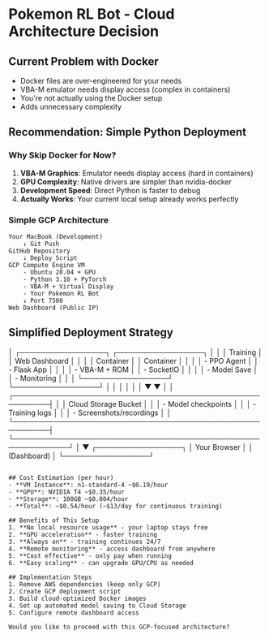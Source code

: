 # Pokemon RL Bot - Cloud Architecture Decision

## Current Problem with Docker
- Docker files are over-engineered for your needs
- VBA-M emulator needs display access (complex in containers)  
- You're not actually using the Docker setup
- Adds unnecessary complexity

## Recommendation: Simple Python Deployment

### Why Skip Docker for Now?
1. **VBA-M Graphics**: Emulator needs display access (hard in containers)
2. **GPU Complexity**: Native drivers are simpler than nvidia-docker
3. **Development Speed**: Direct Python is faster to debug
4. **Actually Works**: Your current local setup already works perfectly

### Simple GCP Architecture
```
Your MacBook (Development)
    ↓ Git Push
GitHub Repository
    ↓ Deploy Script
GCP Compute Engine VM
    - Ubuntu 20.04 + GPU
    - Python 3.10 + PyTorch
    - VBA-M + Virtual Display
    - Your Pokemon RL Bot
    ↓ Port 7500
Web Dashboard (Public IP)
```

## Simplified Deployment Strategy
│  ┌─────────────────┐  ┌─────────────────┐                  │
│  │  Training       │  │  Web Dashboard  │                  │
│  │  Container      │  │  Container      │                  │
│  │  - PPO Agent    │  │  - Flask App    │                  │
│  │  - VBA-M + ROM  │  │  - SocketIO     │                  │
│  │  - Model Save   │  │  - Monitoring   │                  │
│  └─────────────────┘  └─────────────────┘                  │
│           │                     │                          │
│           ▼                     ▼                          │
│  ┌─────────────────────────────────────────────────────────┤
│  │           Cloud Storage Bucket                         │
│  │  - Model checkpoints                                   │
│  │  - Training logs                                       │
│  │  - Screenshots/recordings                              │
│  └─────────────────────────────────────────────────────────┤
└─────────────────────────────────────────────────────────────┘
                              │
                              ▼
                    ┌─────────────────┐
                    │   Your Browser  │
                    │  (Dashboard)    │
                    └─────────────────┘
```

## Cost Estimation (per hour)
- **VM Instance**: n1-standard-4 ~$0.19/hour
- **GPU**: NVIDIA T4 ~$0.35/hour  
- **Storage**: 100GB ~$0.004/hour
- **Total**: ~$0.54/hour (~$13/day for continuous training)

## Benefits of This Setup
1. **No local resource usage** - your laptop stays free
2. **GPU acceleration** - faster training
3. **Always on** - training continues 24/7
4. **Remote monitoring** - access dashboard from anywhere
5. **Cost effective** - only pay when running
6. **Easy scaling** - can upgrade GPU/CPU as needed

## Implementation Steps
1. Remove AWS dependencies (keep only GCP)
2. Create GCP deployment script
3. Build cloud-optimized Docker images
4. Set up automated model saving to Cloud Storage
5. Configure remote dashboard access

Would you like to proceed with this GCP-focused architecture?
